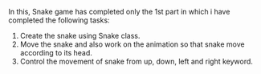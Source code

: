 In this, Snake game has completed only the 1st part in which i have completed the following tasks:
1. Create the snake using Snake class.
2. Move the snake and also work on the animation so that snake move according to its head.
3. Control the movement of snake from up, down, left and right keyword.